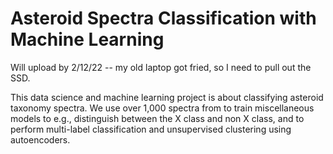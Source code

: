 # Asteroid Spectra Classification with Machine Learning

Will upload by 2/12/22 -- my old laptop got fried, so I need to pull out the SSD.

This data science and machine learning project is about classifying asteroid taxonomy spectra. We use over 1,000 spectra from to train miscellaneous models to e.g., distinguish between the X class and non X class, and to perform multi-label classification and unsupervised clustering using autoencoders.
